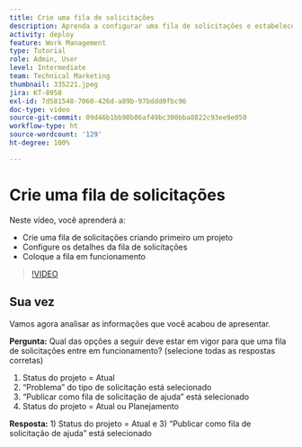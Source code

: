 ```yaml
---
title: Crie uma fila de solicitações
description: Aprenda a configurar uma fila de solicitações e estabelecer detalhes da fila no [!DNL  Workfront]. Siga estas etapas para ajudar a organização a gerenciar a entrada de trabalho.
activity: deploy
feature: Work Management
type: Tutorial
role: Admin, User
level: Intermediate
team: Technical Marketing
thumbnail: 335221.jpeg
jira: KT-8958
exl-id: 7d581548-7060-426d-a89b-97bddd0fbc96
doc-type: video
source-git-commit: 09d46b1bb90b86af49bc300bba8822c93ee9e050
workflow-type: ht
source-wordcount: '129'
ht-degree: 100%

---
```


# Crie uma fila de solicitações

Neste vídeo, você aprenderá a:

* Crie uma fila de solicitações criando primeiro um projeto
* Configure os detalhes da fila de solicitações
* Coloque a fila em funcionamento

>[!VIDEO](https://video.tv.adobe.com/v/335221/?quality=12&learn=on)

## Sua vez

Vamos agora analisar as informações que você acabou de apresentar.

**Pergunta:** Qual das opções a seguir deve estar em vigor para que uma fila de solicitações entre em funcionamento? (selecione todas as respostas corretas)

1. Status do projeto = Atual
1. “Problema” do tipo de solicitação está selecionado
1. “Publicar como fila de solicitação de ajuda” está selecionado
1. Status do projeto = Atual ou Planejamento

**Resposta:** 1) Status do projeto = Atual e 3) “Publicar como fila de solicitação de ajuda” está selecionado

